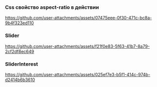 ### Css свойство aspect-ratio в действии
https://github.com/user-attachments/assets/07475eee-0f30-471c-bc8a-9b4f323ed110

### Slider 
https://github.com/user-attachments/assets/f21f0e83-5f63-41b7-8a79-2cf2df8ec649

### SliderInterest
https://github.com/user-attachments/assets/025ef7e3-b5f1-414c-974b-d2414b6b3610

